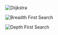 ![Diijkstra](https://media.giphy.com/media/sMpvWxYtUt01FJQXGb/giphy.gif)

![Breadth First Search](https://media.giphy.com/media/ykdK9Oxcx2ZwnpfxPT/giphy.gif)

![Depth First Search](https://media.giphy.com/media/HuDD8uoTpfYOwPtVrN/giphy.gif)